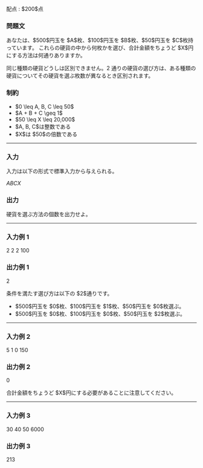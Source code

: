 
<div>

<span>

<span>

<p>
配点 : $200$点
</p>

<div>

<section>

### **問題文**

<p>
あなたは、$500$円玉を $A$枚、$100$円玉を $B$枚、$50$円玉を $C$枚持っています。
これらの硬貨の中から何枚かを選び、合計金額をちょうど $X$円にする方法は何通りありますか。
</p>

<p>
同じ種類の硬貨どうしは区別できません。2 通りの硬貨の選び方は、ある種類の硬貨についてその硬貨を選ぶ枚数が異なるとき区別されます。
</p>

</section>

</div>

<div>

<section>

### **制約**

<ul>

<li>
$0 \leq A, B, C \leq 50$
</li>

<li>
$A + B + C \geq 1$
</li>

<li>
$50 \leq X \leq 20,000$
</li>

<li>
$A, B, C$は整数である
</li>

<li>
$X$は $50$の倍数である
</li>

</ul>

</section>

</div>

---

<div>

<div>

<section>

### **入力**

<p>
入力は以下の形式で標準入力から与えられる。
</p>

<div>

$A$$B$$C$$X$
</div>

</section>

</div>

<div>

<section>

### **出力**

<p>
硬貨を選ぶ方法の個数を出力せよ。
</p>

</section>

</div>

</div>

---

<div>

<section>

### **入力例 1**

<div>

2
2
2
100

</div>

</section>

</div>

<div>

<section>

### **出力例 1**

<div>

2

</div>

<p>
条件を満たす選び方は以下の $2$通りです。
</p>

<ul>

<li>
$500$円玉を $0$枚、$100$円玉を $1$枚、$50$円玉を $0$枚選ぶ。
</li>

<li>
$500$円玉を $0$枚、$100$円玉を $0$枚、$50$円玉を $2$枚選ぶ。
</li>

</ul>

</section>

</div>

---

<div>

<section>

### **入力例 2**

<div>

5
1
0
150

</div>

</section>

</div>

<div>

<section>

### **出力例 2**

<div>

0

</div>

<p>
合計金額をちょうど $X$円にする必要があることに注意してください。
</p>

</section>

</div>

---

<div>

<section>

### **入力例 3**

<div>

30
40
50
6000

</div>

</section>

</div>

<div>

<section>

### **出力例 3**

<div>

213

</div>

</section>

</div>

</span>

</span>

</div>
